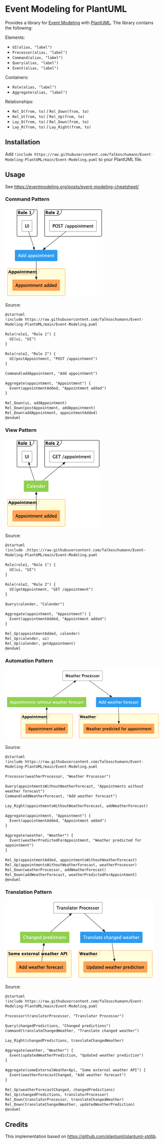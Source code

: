 # Event Modeling for PlantUML

Provides a library for [Event Modeling](https://eventmodeling.org) with
[PlantUML](https://plantuml.com). The library contains the following:

Elements:

- `UI(alias, "label")`
- `Processor(alias, "label")`
- `Command(alias, "label")`
- `Query(alias, "label")`
- `Event(alias, "label")`

Containers:

- `Role(alias, "label")`
- `Aggregate(alias, "label")`

Relationships:

- `Rel_D(from, to)` / `Rel_Down(from, to)`
- `Rel_U(from, to)` / `Rel_Up(from, to)`
- `Lay_D(from, to)` / `Rel_Down(from, to)`
- `Lay_R(from, to)` / `Lay_Right(from, to)`

## Installation

Add
`!include https://raw.githubusercontent.com/falkoschumann/Event-Modeling-PlantUML/main/Event-Modeling.puml`
to your PlantUML file.

## Usage

See https://eventmodeling.org/posts/event-modeling-cheatsheet/

### Command Pattern

![Command Pattern](./img/command-pattern.png)

Source:

```plantuml
@startuml
!include https://raw.githubusercontent.com/falkoschumann/Event-Modeling-PlantUML/main/Event-Modeling.puml

Role(role1, "Role 1") {
  UI(ui, "UI")
}

Role(role2, "Role 2") {
  UI(postAppointment, "POST /appointment")
}

Command(addAppointment, "Add appointment")

Aggregate(appointment, "Appointment") {
  Event(appointmentAdded, "Appointment added")
}

Rel_Down(ui, addAppointment)
Rel_Down(postAppointment, addAppointment)
Rel_Down(addAppointment, appointmentAdded)
@enduml
```

### View Pattern

![View Pattern](./img/view-pattern.png)

Source:

```plantuml
@startuml
!include .https://raw.githubusercontent.com/falkoschumann/Event-Modeling-PlantUML/main/Event-Modeling.puml

Role(role1, "Role 1") {
  UI(ui, "UI")
}

Role(role2, "Role 2") {
  UI(getAppointment, "GET /appointment")
}

Query(calender, "Calender")

Aggregate(appointment, "Appointment") {
  Event(appointmentAdded, "Appointment added")
}

Rel_Up(appointmentAdded, calender)
Rel_Up(calender, ui)
Rel_Up(calender, getAppointment)
@enduml
```

### Automation Pattern

![Automation Pattern](./img/automation-pattern.png)

Source:

```plantuml
@startuml
!include https://raw.githubusercontent.com/falkoschumann/Event-Modeling-PlantUML/main/Event-Modeling.puml

Processor(weatherProcessor, "Weather Processor")

Query(appointmentsWithoutWeatherForecast, "Appointments without weather forecast")
Command(addWeatherForecast, "Add weather forecast")

Lay_Right(appointmentsWithoutWeatherForecast, addWeatherForecast)

Aggregate(appointment, "Appointment") {
  Event(appointmentAdded, "Appointment added")
}

Aggregate(weather, "Weather") {
  Event(weatherPredictedForAppointment, "Weather predicted for appointment")
}

Rel_Up(appointmentAdded, appointmentsWithoutWeatherForecast)
Rel_Up(appointmentsWithoutWeatherForecast, weatherProcessor)
Rel_Down(weatherProcessor, addWeatherForecast)
Rel_Down(addWeatherForecast, weatherPredictedForAppointment)
@enduml
```

### Translation Pattern

![Translation Pattern](./img/translation-pattern.png)

Source:

```plantuml
@startuml
!include https://raw.githubusercontent.com/falkoschumann/Event-Modeling-PlantUML/main/Event-Modeling.puml

Processor(translatorProcessor, "Translator Processor")

Query(changedPredictions, "Changed predictions")
Command(translateChangedWeather, "Translate changed weather")

Lay_Right(changedPredictions, translateChangedWeather)

Aggregate(weather, "Weather") {
  Event(updatedWeatherPrediction, "Updated weather prediction")
}

Aggregate(someExternalWeatherApi, "Some external weather API") {
  Event(weatherForecastChanged, "Add weather forecast")
}

Rel_Up(weatherForecastChanged, changedPredictions)
Rel_Up(changedPredictions, translatorProcessor)
Rel_Down(translatorProcessor, translateChangedWeather)
Rel_Down(translateChangedWeather, updatedWeatherPrediction)
@enduml
```

## Credits

This implementation based on https://github.com/plantuml/plantuml-stdlib.

